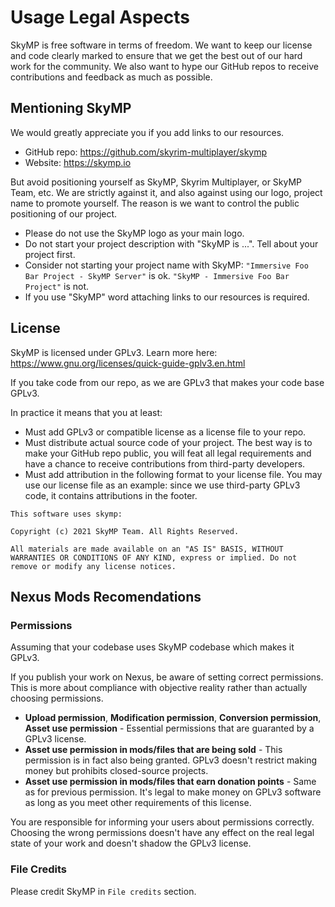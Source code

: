 # Usage Legal Aspects

SkyMP is free software in terms of freedom. We want to keep our license and code clearly marked to ensure that we get the best out of our hard work for the community. We also want to hype our GitHub repos to receive contributions and feedback as much as possible.

## Mentioning SkyMP

We would greatly appreciate you if you add links to our resources.

* GitHub repo: https://github.com/skyrim-multiplayer/skymp
* Website: https://skymp.io

But avoid positioning yourself as SkyMP, Skyrim Multiplayer, or SkyMP Team, etc. We are strictly against it, and also against using our logo, project name to promote yourself. The reason is we want to control the public positioning of our project.

* Please do not use the SkyMP logo as your main logo.
* Do not start your project description with "SkyMP is ...". Tell about your project first.
* Consider not starting your project name with SkyMP: `"Immersive Foo Bar Project - SkyMP Server"` is ok. `"SkyMP - Immersive Foo Bar Project"` is not.
* If you use "SkyMP" word attaching links to our resources is required.

## License

SkyMP is licensed under GPLv3. Learn more here: https://www.gnu.org/licenses/quick-guide-gplv3.en.html

If you take code from our repo, as we are GPLv3 that makes your code base GPLv3.

In practice it means that you at least:
* Must add GPLv3 or compatible license as a license file to your repo.
* Must distribute actual source code of your project. The best way is to make your GitHub repo public, you will feat all legal requirements and have a chance to receive contributions from third-party developers.
* Must add attribution in the following format to your license file. You may use our license file as an example: since we use third-party GPLv3 code, it contains attributions in the footer.

```
This software uses skymp:

Copyright (c) 2021 SkyMP Team. All Rights Reserved.

All materials are made available on an "AS IS" BASIS, WITHOUT WARRANTIES OR CONDITIONS OF ANY KIND, express or implied. Do not remove or modify any license notices.
```

## Nexus Mods Recomendations

### Permissions

Assuming that your codebase uses SkyMP codebase which makes it GPLv3.

If you publish your work on Nexus, be aware of setting correct permissions. This is more about compliance with objective reality rather than actually choosing permissions.

* **Upload permission**, **Modification permission**, **Conversion permission**, **Asset use permission** - Essential permissions that are guaranted by a GPLv3 license.
* **Asset use permission in mods/files that are being sold** - This permission is in fact also being granted. GPLv3 doesn't restrict making money but prohibits closed-source projects.
* **Asset use permission in mods/files that earn donation points** - Same as for previous permission. It's legal to make money on GPLv3 software as long as you meet other requirements of this license.

You are responsible for informing your users about permissions correctly. Choosing the wrong permissions doesn't have any effect on the real legal state of your work and doesn't shadow the GPLv3 license.

### File Credits

Please credit SkyMP in `File credits` section.
